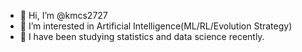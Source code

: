 - 👋 Hi, I’m @kmcs2727
- 👀 I’m interested in Artificial Intelligence(ML/RL/Evolution Strategy)
- 🌱 I have been studying statistics and data science recently.
<!---
kmcs2727/kmcs2727 is a ✨ special ✨ repository because its `README.md` (this file) appears on your GitHub profile.
You can click the Preview link to take a look at your changes.
--->
